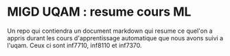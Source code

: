# MIGD UQAM : resume cours ML

Un repo qui contiendra un document markdown qui resume ce quel'on a appris durant les cours d'apprentissage automatique que nous avons suivi a l'uqam. Ceux ci sont inf7710, inf8110 et inf7370.
